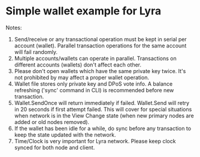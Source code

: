 # Simple wallet example for Lyra

Notes:

1) Send/receive or any transactional operation must be kept in serial per account (wallet). Parallel transaction operations for the same account will fail randomly.
2) Multiple accounts/wallets can operate in parallel. Transactions on different accounts (wallets) don't affect each other.
3) Please don't open wallets which have the same private key twice. It's not prohibited by may affect a proper wallet operation.
4) Wallet file stores only private key and DPoS vote info. A balance refreshing ('sync' command in CLI) is recommended before new transaction.
5) Wallet.SendOnce will return immediately if failed. Wallet.Send will retry in 20 seconds if first attempt failed. 
This will cover for special situations when network is in the View Change state (when new primary nodes are added or old nodes removed).
6) If the wallet has been idle for a while, do sync before any transaction to keep the state updated with the network.
7) Time/Clock is very important for Lyra network. Please keep clock synced for both node and client.